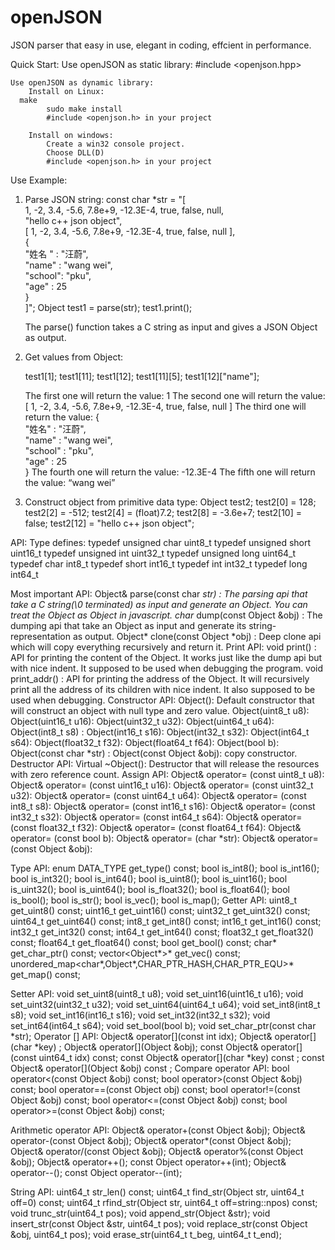 openJSON
========

JSON parser that easy in use, elegant in coding, effcient in performance.

Quick Start:
	Use openJSON as static library:
		#include <openjson.hpp>

	Use openJSON as dynamic library:
		Install on Linux: 	
      make
			sudo make install
			#include <openjson.h> in your project

		Install on windows:	
			Create a win32 console project.
			Choose DLL(D) 
			#include <openjson.h> in your project
			

Use Example:

1. Parse JSON string:
    const char   *str = 
      "[                                                            \
        1, -2, 3.4, -5.6, 7.8e+9, -12.3E-4, true, false, null,		  \
        \"hello c++ json object\",                                  \
        [ 1, -2, 3.4, -5.6, 7.8e+9, -12.3E-4, true, false, null ],	\
        {                                                           \
          \"姓名 \"  : \"汪蔚\",                                    \
          \"name\"  : \"wang wei\",                                	\
          \"school\": \"pku\",                               			  \
          \"age\"   : 25                                            \
        }                                                           \
      ]";
    Object test1 = parse(str);
    test1.print();
    
    The parse() function takes a C string as input and gives a JSON Object as output.


2.	Get values from Object:

    test1[1];
    test1[11];
    test1[12];
    test1[11][5];
    test1[12]["name"];
    
    The first one will return the value:
      1
    The second one will return the value: 
      [ 1, -2, 3.4, -5.6, 7.8e+9, -12.3E-4, true, false, null ]
	  The third one will return the value:
      {                                                                	 
        "姓名"		:	"汪蔚",                                       	 
        "name"		:	"wang wei",                                 	 
        "school"	: "pku",                               			 
        "age"		  : 25                                                 
      }
	  The fourth one will return the value:
		  -12.3E-4
	  The fifth one will return the value:
		  “wang wei”

    
    
    
3.	Construct object from primitive data type:
    Object test2;
    test2[0]  = 128;
    test2[2]  = -512;
    test2[4]  = (float)7.2;
    test2[8]  = -3.6e+7;
    test2[10] = false;
    test2[12] = "hello c++ json object";


    

API:
Type defines:
typedef unsigned char  	uint8_t 
typedef unsigned short 	uint16_t 
typedef unsigned int    uint32_t 
typedef unsigned long  	uint64_t 
typedef char  	int8_t 
typedef short 	int16_t 
typedef int   	int32_t 
typedef long  	int64_t 

Most important API:
	Object& parse(const char *str) :
The parsing api that take a C string(\0 terminated) as input and generate an Object. You can treat the Object as Object in javascript.
	char* dump(const Object &obj) :
The dumping api that take an Object as input and generate its string-representation as output.
Object* clone(const Object *obj) :
	Deep clone api which will copy everything recursively and return it.
Print API:
	void print() :
API for printing the content of the Object. It works just like the dump api but with nice indent. It supposed to be used when debugging the program.
	void print_addr() :
API for printing the address of the Object. It will recursively print all the address of its children with nice indent. It also supposed to be used when debugging.
Constructor API:
Object():
Default constructor that will construct an object with null type and zero value.
	Object(uint8_t u8):
	Object(uint16_t u16):
	Object(uint32_t u32):
	Object(uint64_t u64):
	Object(int8_t s8) :
	Object(int16_t s16):
	Object(int32_t s32):
	Object(int64_t s64):
	Object(float32_t f32):
	Object(float64_t f64):
	Object(bool b):
	Object(const char *str) :
	Object(const Object &obj): 
copy constructor.
Destructor API:
Virtual ~Object():
		Destructor that will release the resources with zero reference count.
Assign API:
Object& operator= (const uint8_t u8):
	Object& operator= (const uint16_t u16):
	Object& operator= (const uint32_t u32):
	Object& operator= (const uint64_t u64):
	Object& operator= (const int8_t s8):
	Object& operator= (const int16_t s16):
	Object& operator= (const int32_t s32):
	Object& operator= (const int64_t s64):
	Object& operator= (const float32_t f32):
	Object& operator= (const float64_t f64):
	Object& operator= (const bool b):
	Object& operator= (char *str):
	Object& operator= (const Object &obj):

Type API:
	enum DATA_TYPE get_type() const;
bool is_int8();
	bool is_int16();
	bool is_int32();
	bool is_int64();
	bool is_uint8();
	bool is_uint16();
	bool is_uint32();
	bool is_uint64();
	bool is_float32();
	bool is_float64();
	bool is_bool();
	bool is_str();
	bool is_vec();
	bool is_map();
Getter API:
uint8_t  get_uint8() const;
	uint16_t get_uint16() const;
	uint32_t get_uint32() const;
	uint64_t get_uint64() const;
	int8_t  get_int8() const;
	int16_t get_int16() const;
	int32_t get_int32() const;
	int64_t get_int64() const;
	float32_t get_float32() const;
	float64_t get_float64() const;
	bool    get_bool() const;
	char*   get_char_ptr() const;
	vector<Object*>*              get_vec() const;
	unordered_map<char*,Object*,CHAR_PTR_HASH,CHAR_PTR_EQU>* get_map() const;

Setter API:
void set_uint8(uint8_t u8);
	void set_uint16(uint16_t u16);
	void set_uint32(uint32_t u32);
	void set_uint64(uint64_t u64);
	void set_int8(int8_t s8);
	void set_int16(int16_t s16);
	void set_int32(int32_t s32);
	void set_int64(int64_t s64);
	void set_bool(bool b);
	void set_char_ptr(const char *str);
Operator [] API:
	Object& operator[](const int idx);
	Object& operator[](char *key) ;
	Object& operator[](Object &obj);
	const Object& operator[](const uint64_t idx) const;
	const Object& operator[](char *key) const ;
	const Object& operator[](Object &obj) const ;
Compare operator API:
	bool operator<(const Object &obj) const;
	bool operator>(const Object &obj) const;
	bool operator==(const Object obj) const;
	bool operator!=(const Object &obj) const;
	bool operator<=(const Object &obj) const;
	bool operator>=(const Object &obj) const;

Arithmetic operator API:
	Object& operator+(const Object &obj);
	Object& operator-(const Object &obj);
	Object& operator*(const Object &obj);
	Object& operator/(const Object &obj);
	Object& operator%(const Object &obj);
	Object& operator++();
	const Object operator++(int);
	Object& operator--();
	const Object operator--(int);

String API:
	uint64_t str_len() const;
	uint64_t find_str(Object str, uint64_t off=0) const;
	uint64_t rfind_str(Object str, uint64_t off=string::npos) const;
	void trunc_str(uint64_t pos);
	void append_str(Object &str);
	void insert_str(const Object &str, uint64_t pos);
	void replace_str(const Object &obj, uint64_t pos);
	void erase_str(uint64_t t_beg, uint64_t t_end);

    
    
















